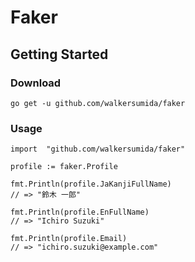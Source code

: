 # Faker

## Getting Started
### Download

```
go get -u github.com/walkersumida/faker
```

### Usage

```golang
import 	"github.com/walkersumida/faker"

profile := faker.Profile

fmt.Println(profile.JaKanjiFullName)
// => "鈴木 一郎"

fmt.Println(profile.EnFullName)
// => "Ichiro Suzuki"

fmt.Println(profile.Email)
// => "ichiro.suzuki@example.com"
```
